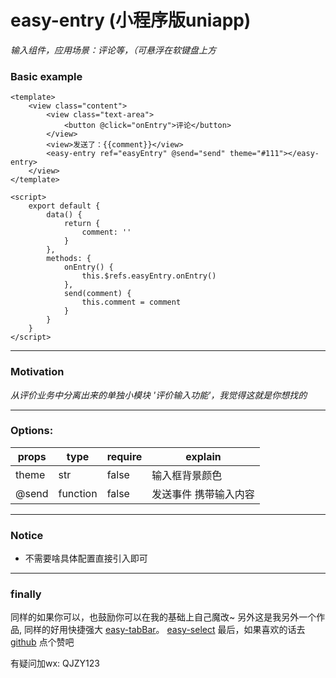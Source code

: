 # easy-entry (小程序版uniapp)
*输入组件，应用场景：评论等，（可悬浮在软键盘上方* 
### Basic example
```
<template>
	<view class="content">
		<view class="text-area">
			<button @click="onEntry">评论</button>
		</view>
		<view>发送了：{{comment}}</view>
		<easy-entry ref="easyEntry" @send="send" theme="#111"></easy-entry>
	</view>
</template>

<script>
	export default {
		data() {
			return {
				comment: ''
			}
		},
		methods: {
			onEntry() {
				this.$refs.easyEntry.onEntry()
			},
			send(comment) {
				this.comment = comment
			}
		}
	}
</script>
```
---
### Motivation
*从评价业务中分离出来的单独小模块 '评价输入功能'，我觉得这就是你想找的*
___
### Options:
| props            | type    | require | explain                               |
| ---------------- | ------- | ------- | ------------------------------------- |
| theme    				 |str 		 | false   | 输入框背景颜色													 |
| @send            |function | false   | 发送事件 携带输入内容   								 |
---
### Notice
+ 不需要啥具体配置直接引入即可
---
### finally
同样的如果你可以，也鼓励你可以在我的基础上自己魔改~
另外这是我另外一个作品, 同样的好用快捷强大
[easy-tabBar](https://ext.dcloud.net.cn/plugin?id=2221)。
[easy-select](https://ext.dcloud.net.cn/plugin?id=2511)
最后，如果喜欢的话去 [github](https://github.com/zy0228/easy-entry) 点个赞吧

有疑问加wx: QJZY123
